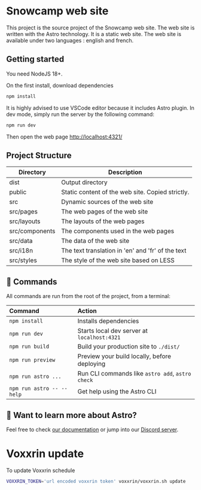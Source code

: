 # Snowcamp web site

This project is the source project of the Snowcamp web site. The web site is written with the Astro technology.
It is a static web site. The web site is available under two languages : english and french.

## Getting started

You need NodeJS 18+.

On the first install, download dependencies

```sh
npm install
```

It is highly advised to use VSCode editor because it includes Astro plugin.
In dev mode, simply run the server by the following command:

```sh
npm run dev
```

Then open the web page [ http://localhost:4321/](http://localhost:4321/)

## Project Structure

| Directory      | Description                                       |
| -------------- | ------------------------------------------------- |
| dist           | Output directory                                  |
| public         | Static content of the web site. Copied strictly.  |
| src            | Dynamic sources of the web site                   |
| src/pages      | The web pages of the web site                     |
| src/layouts    | The layouts of the web pages                      |
| src/components | The components used in the web pages              |
| src/data       | The data of the web site                          |
| src/i18n       | The text translation in 'en' and 'fr' of the text |
| src/styles     | The style of the web site based on LESS           |

## 🧞 Commands

All commands are run from the root of the project, from a terminal:

| Command                   | Action                                           |
| :------------------------ | :----------------------------------------------- |
| `npm install`             | Installs dependencies                            |
| `npm run dev`             | Starts local dev server at `localhost:4321`      |
| `npm run build`           | Build your production site to `./dist/`          |
| `npm run preview`         | Preview your build locally, before deploying     |
| `npm run astro ...`       | Run CLI commands like `astro add`, `astro check` |
| `npm run astro -- --help` | Get help using the Astro CLI                     |

## 👀 Want to learn more about Astro?

Feel free to check [our documentation](https://docs.astro.build) or jump into our [Discord server](https://astro.build/chat).

# Voxxrin update

To update Voxxrin schedule

```sh
VOXXRIN_TOKEN='url encoded voxxrin token' voxxrin/voxxrin.sh update
```
